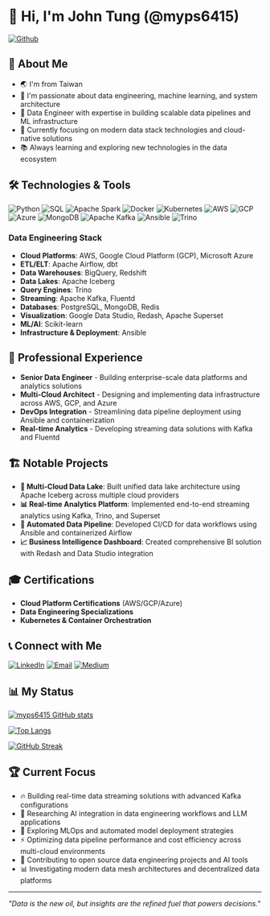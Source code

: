 # 👋 Hi, I'm John Tung (@myps6415)
[![Github](https://img.shields.io/github/followers/myps6415?label=Follow&style=social)](https://github.com/myps6415)

## 🚀 About Me
- 🌏 I'm from Taiwan
- 👀 I'm passionate about data engineering, machine learning, and system architecture
- 💼 Data Engineer with expertise in building scalable data pipelines and ML infrastructure
- 🎯 Currently focusing on modern data stack technologies and cloud-native solutions
- 📚 Always learning and exploring new technologies in the data ecosystem

## 🛠️ Technologies & Tools
![Python](https://img.shields.io/badge/-Python-3776AB?style=flat-square&logo=python&logoColor=white)
![SQL](https://img.shields.io/badge/-SQL-4479A1?style=flat-square&logo=postgresql&logoColor=white)
![Apache Spark](https://img.shields.io/badge/-Apache%20Spark-E25A1C?style=flat-square&logo=apachespark&logoColor=white)
![Docker](https://img.shields.io/badge/-Docker-2496ED?style=flat-square&logo=docker&logoColor=white)
![Kubernetes](https://img.shields.io/badge/-Kubernetes-326CE5?style=flat-square&logo=kubernetes&logoColor=white)
![AWS](https://img.shields.io/badge/-AWS-232F3E?style=flat-square&logo=amazon-aws&logoColor=white)
![GCP](https://img.shields.io/badge/-Google%20Cloud-4285F4?style=flat-square&logo=google-cloud&logoColor=white)
![Azure](https://img.shields.io/badge/-Microsoft%20Azure-0078D4?style=flat-square&logo=microsoft-azure&logoColor=white)
![MongoDB](https://img.shields.io/badge/-MongoDB-47A248?style=flat-square&logo=mongodb&logoColor=white)
![Apache Kafka](https://img.shields.io/badge/-Apache%20Kafka-231F20?style=flat-square&logo=apache-kafka&logoColor=white)
![Ansible](https://img.shields.io/badge/-Ansible-EE0000?style=flat-square&logo=ansible&logoColor=white)
![Trino](https://img.shields.io/badge/-Trino-DD00A1?style=flat-square&logo=trino&logoColor=white)

### Data Engineering Stack
- **Cloud Platforms**: AWS, Google Cloud Platform (GCP), Microsoft Azure
- **ETL/ELT**: Apache Airflow, dbt
- **Data Warehouses**: BigQuery, Redshift
- **Data Lakes**: Apache Iceberg
- **Query Engines**: Trino
- **Streaming**: Apache Kafka, Fluentd
- **Databases**: PostgreSQL, MongoDB, Redis
- **Visualization**: Google Data Studio, Redash, Apache Superset
- **ML/AI**: Scikit-learn
- **Infrastructure & Deployment**: Ansible

## 💼 Professional Experience
- **Senior Data Engineer** - Building enterprise-scale data platforms and analytics solutions
- **Multi-Cloud Architect** - Designing and implementing data infrastructure across AWS, GCP, and Azure
- **DevOps Integration** - Streamlining data pipeline deployment using Ansible and containerization
- **Real-time Analytics** - Developing streaming data solutions with Kafka and Fluentd

## 🏗️ Notable Projects
- **🚀 Multi-Cloud Data Lake**: Built unified data lake architecture using Apache Iceberg across multiple cloud providers
- **📊 Real-time Analytics Platform**: Implemented end-to-end streaming analytics using Kafka, Trino, and Superset
- **🔄 Automated Data Pipeline**: Developed CI/CD for data workflows using Ansible and containerized Airflow
- **📈 Business Intelligence Dashboard**: Created comprehensive BI solution with Redash and Data Studio integration

## 🎓 Certifications
- **Cloud Platform Certifications** (AWS/GCP/Azure)
- **Data Engineering Specializations**
- **Kubernetes & Container Orchestration**

## 📞 Connect with Me
[![LinkedIn](https://img.shields.io/badge/-LinkedIn-0077B5?style=flat-square&logo=linkedin&logoColor=white)](https://www.linkedin.com/in/hsiao-yu-tung-67547a119/)
[![Email](https://img.shields.io/badge/-Email-D14836?style=flat-square&logo=gmail&logoColor=white)](mailto:myps6415@gmail.com)
[![Medium](https://img.shields.io/badge/-Medium-12100E?style=flat-square&logo=medium&logoColor=white)](https://medium.com/@myps6415)

## 📊 My Status
[![myps6415 GitHub stats](https://github-readme-stats.vercel.app/api?username=myps6415&count_private=true&show_icons=true&theme=radical)](https://github.com/anuraghazra/github-readme-stats)

[![Top Langs](https://github-readme-stats.vercel.app/api/top-langs/?username=myps6415&show_icons=true&theme=radical)](https://github.com/anuraghazra/github-readme-stats)

[![GitHub Streak](https://streak-stats.demolab.com/?user=myps6415&theme=radical)](https://streak-stats.demolab.com/?user=myps6415&theme=radical)

## 🏆 Current Focus
- 🔥 Building real-time data streaming solutions with advanced Kafka configurations
- 🤖 Researching AI integration in data engineering workflows and LLM applications
- 🧠 Exploring MLOps and automated model deployment strategies
- ⚡ Optimizing data pipeline performance and cost efficiency across multi-cloud environments
- 🌱 Contributing to open source data engineering projects and AI tools
- 📊 Investigating modern data mesh architectures and decentralized data platforms

---
*"Data is the new oil, but insights are the refined fuel that powers decisions."*